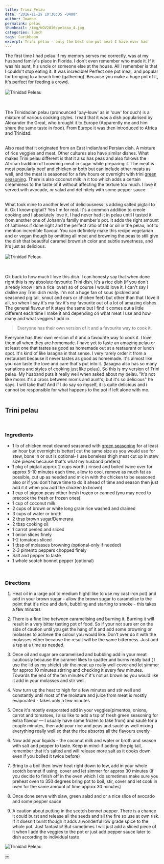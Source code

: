 ```yaml
---
title: Trini Pelau
date: "2016-11-29 10:30:35 -0400"
author: Joanne
permalink: pelau
thumbnail: /img/NOV2016/peleau_4.jpg
categories: lunch
tags: Caribbean
excerpt: Trini pelau - only the best one-pot meal I have ever had
---
```


The first time I had pelau if my memory serves me correctly, was at my husband family's place in Florida. I don't even remember who made it. If it was his aunt, his uncle or someone else at the house.  All I remember is that I couldn't stop eating it.  It was incredible!  Perfect one pot meal, and popular for bringing to a beach lime (gathering). Because you make a huge pot of it, it's perfect for feeding a crowd.
<br>
<br>
![Trinidad Peleau](/img/NOV2016/peleau_1.jpg)  
<br>
<br>

The Trinidadian pelau (pronounced 'pay-louw' as in 'ouw' for ouch) is a mixture of various cooking styles. I read that it was a dish popularised by Alexander the Great, who brought it to Europe (Apparently me and him share the same taste in food). From Europe it was then introduced to Africa and Trinidad.  
<br>

Also read that it originated from an East Indian/and Persian dish.  A mixture of rice veggies and meat.  Other cultures also have similar dishes. What makes Trini pelau different is that it also has peas and also follows the African tradition of browning meat in sugar while preparing it.   The meat is most popularly beef and chicken or both but can include other meats as well, and the meat is seasoned for a few hours or overnight with trini [green seasoning](http://oliveandmango.com/green-seasoning).  There is also coconut milk in it too which adds a certain creaminess to the taste of it without affecting the texture too much. I love it served with avocado, or salad and definitely with some pepper sauce.  
<br>

What took mine to another level of deliciousness is adding salted pigtail to it. Ok I know-pigtail?  Yes I'm for real. It's a common addition to creole cooking and I absolutely love it. I had never had it in pelau until I tasted it from another one of Johann's family member's pot.  It adds the right amount of saltiness if done right and the perfect ratio of fat or oil in the pelau, not to mention incredible flavour. You can definitely make this recipe vegetarian and or vegan though by omitting all meat and browning the peas to still give the dish that beautiful caramel brownish color and subtle sweetness, and it's just as delicious.
<br>
<br>
![Trinidad Peleau](/img/NOV2016/peleau_2.jpg)  
<br>
<br>

Ok back to how much I love this dish. I can honesty say that when done right this is my absolute favourite Trini dish.  It's a rice dish (if you don't already know I am a rice lover) so of course I would love it.  I can't say I dislike any Trini dish really. I'm not a huge fan of sous (pickled and seasoned pig tail, snout and ears or chicken feet) but other than that I love it all, so when I say it's my fav it's my favourite out of a lot of amazing dishes.  The general flavour of it stays the same but I find it comes out a little different each time I make it and depending on what meat I use and how many and what veggies I add in.  

> Everyone has their own version of it and a favourite way to cook it.

Everyone has their own version of it and a favourite way to cook it.  I love them all when they are homemade. I have yet to taste an amazing pelau or at least one that tastes as good as homemade out at a restaurant or lunch spot. It's kind of like lasagna in that sense. I very rarely order it from a restaurant because it never tastes as good as homemade. It's almost like you can taste the love and care that's put into it. (lasagna also has so many variations and styles of cooking just like pelau). So this is my version of Trini pelau.  My husband puts it really well when asked about my pelau.  "It's not like moms it's a cross between moms and aunt's, but it's so delicious" he says. I will take that! And if I do say so myself, it is quite delicious and i cannot be responsible for what happens to the pot if left alone with me.
<br><br>

## Trini pelau
<br>

### Ingredients

* 1 lb of chicken meat cleaned seasoned with [green seasoning](http://oliveandmango.com/green-seasoning) for at least an hour but overnight is better( cut the same size as you would use for stew, bone in or out is optional- I use boneless thigh meat cut up in stew size pieces because that's what my husband prefers)
* 1 pkg of pigtail approx 2 cups worth ( rinsed and boiled twice over for approx 5-10 minutes each time, allow to cool, remove as much fat as possible, cut up as needed and mix in with the chicken to be seasoned also or if you don't have time to do it ahead of time and season then just add it it when you add the chicken to brown)  
* 1 cup of pigeon peas either fresh frozen or canned (you may need to precook the fresh or frozen ones)
* 1 cup of coconut milk
* 2 cups of brown or white long grain rice washed and drained
* 3 cups of water or broth
* 2 tbsp brown sugar/Demerara
* 2 tbsp cooking oil
* 1 carrot peeled and sliced
* 1 onion slices finely
* 1-2 tomatoes sliced
* 1 tbsp of molasses browning (optional-only if needed)
* 2-3 pimento peppers chopped finely
* Salt and pepper to taste
* 1 whole scotch bonnet pepper (optional)
<br>

### Directions

1. Heat oil in a large pot to medium high(I like to use my cast iron pot) and add in your brown sugar - allow the brown sugar to caramelise to the point that it's nice and dark, bubbling and starting to smoke - this takes a few minutes

1. There is a fine line between caramelising and burning it. Burning it will result in a very bitter tasting pot of food.  So if your not sure err on the side of caution until you get the hang of it and add some browning or molasses to achieve the colour you would like.  Don't over do it with the molasses either because the result will be the same bitterness. Just add a tsp at a time as needed.

1. Once oil and sugar are caramelised and bubbling add in your meat cautiously because the caramel likes to spatter and burns really bad ( I use the lid as my shield) stir the meat up really well cover and let simmer for approx 10 minutes stirring and checking it every few minutes.  Towards the end of the ten minutes if it's not as brown as you would like it add in your molasses and stir well.

1. Now turn up the heat to high for a few minutes and stir well and constantly until most of the moisture and juice from meat is mostly evaporated - takes only a few minutes

1. Once it's mostly evaporated add in your veggies(pimentos, onions, carrot and tomatoes, I also like to add a tsp of fresh green seasoning for extra flavour &mdash; I usually have some frozen to take from) and sauté for a couple minutes, then add your rice and peas and sauté as well mixing everything really well so that the rice absorbs all the flavours evenly

1. Now add your liquids - the coconut milk and water or broth and season with salt and pepper to taste.  Keep in mind-if adding the pig tail, remember that it's salted and will release more salt as it cooks down even if you boiled it twice before)

1. Bring to a boil then lower heat right down to low, add in your whole scotch bonnet if using, cover and let simmer for approx 30 minutes (If you decide to finish off in the oven which I do sometimes make sure you preheat oven to 350 degrees bring pot to boil, stir, cover and let cook in oven for the same amount of time approx 30 minutes)

1. Once done serve with slaw, green salad and or a nice slice of avocado and some pepper sauce

1. A caution about putting in the scotch bonnet pepper.  There is a chance it could burst and release all the seeds and all the fire so use at own risk. If it doesn't burst though it adds a wonderful low grade spice to the whole pot. Just fantastic!  But sometimes I will just add a sliced piece of it when I add the veggies to the pot or just add pepper sauce later to dish according to individual taste  

![Trinidad Peleau](/img/NOV2016/peleau_3.jpg)



￼
